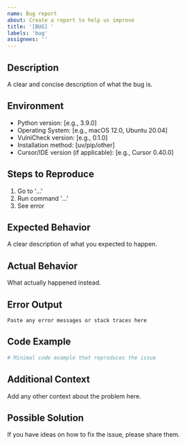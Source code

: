```yaml
---
name: Bug report
about: Create a report to help us improve
title: '[BUG] '
labels: 'bug'
assignees: ''
---
```


## Description
A clear and concise description of what the bug is.

## Environment
- Python version: [e.g., 3.9.0]
- Operating System: [e.g., macOS 12.0, Ubuntu 20.04]
- VulniCheck version: [e.g., 0.1.0]
- Installation method: [uv/pip/other]
- Cursor/IDE version (if applicable): [e.g., Cursor 0.40.0]

## Steps to Reproduce
1. Go to '...'
2. Run command '...'
3. See error

## Expected Behavior
A clear description of what you expected to happen.

## Actual Behavior
What actually happened instead.

## Error Output
```
Paste any error messages or stack traces here
```

## Code Example
```python
# Minimal code example that reproduces the issue
```

## Additional Context
Add any other context about the problem here.

## Possible Solution
If you have ideas on how to fix the issue, please share them.
